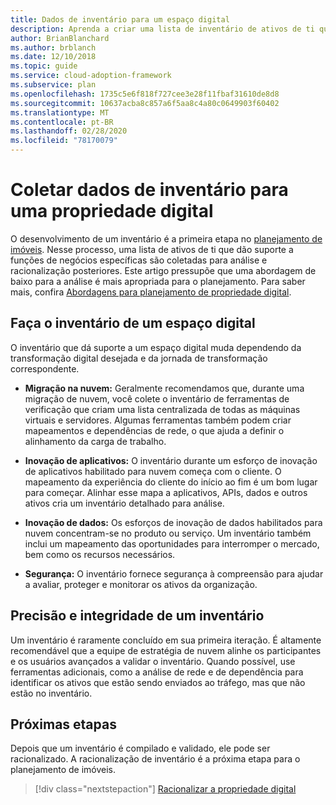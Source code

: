 ```yaml
---
title: Dados de inventário para um espaço digital
description: Aprenda a criar uma lista de inventário de ativos de ti que dão suporte a funções de negócios específicas, para análise e racionalização posteriores.
author: BrianBlanchard
ms.author: brblanch
ms.date: 12/10/2018
ms.topic: guide
ms.service: cloud-adoption-framework
ms.subservice: plan
ms.openlocfilehash: 1735c5e6f818f727cee3e28f11fbaf31610de8d8
ms.sourcegitcommit: 10637acba8c857a6f5aa8c4a80c0649903f60402
ms.translationtype: MT
ms.contentlocale: pt-BR
ms.lasthandoff: 02/28/2020
ms.locfileid: "78170079"
---
```

# <a name="gather-inventory-data-for-a-digital-estate"></a>Coletar dados de inventário para uma propriedade digital

O desenvolvimento de um inventário é a primeira etapa no [planejamento de imóveis](./index.md). Nesse processo, uma lista de ativos de ti que dão suporte a funções de negócios específicas são coletadas para análise e racionalização posteriores. Este artigo pressupõe que uma abordagem de baixo para a análise é mais apropriada para o planejamento. Para saber mais, confira [Abordagens para planejamento de propriedade digital](./approach.md).

## <a name="take-inventory-of-a-digital-estate"></a>Faça o inventário de um espaço digital

O inventário que dá suporte a um espaço digital muda dependendo da transformação digital desejada e da jornada de transformação correspondente.

- **Migração na nuvem:**  Geralmente recomendamos que, durante uma migração de nuvem, você colete o inventário de ferramentas de verificação que criam uma lista centralizada de todas as máquinas virtuais e servidores. Algumas ferramentas também podem criar mapeamentos e dependências de rede, o que ajuda a definir o alinhamento da carga de trabalho.

- **Inovação de aplicativos:** O inventário durante um esforço de inovação de aplicativos habilitado para nuvem começa com o cliente. O mapeamento da experiência do cliente do início ao fim é um bom lugar para começar. Alinhar esse mapa a aplicativos, APIs, dados e outros ativos cria um inventário detalhado para análise.

- **Inovação de dados:** Os esforços de inovação de dados habilitados para nuvem concentram-se no produto ou serviço. Um inventário também inclui um mapeamento das oportunidades para interromper o mercado, bem como os recursos necessários.

- **Segurança:** O inventário fornece segurança à compreensão para ajudar a avaliar, proteger e monitorar os ativos da organização.

## <a name="accuracy-and-completeness-of-an-inventory"></a>Precisão e integridade de um inventário

Um inventário é raramente concluído em sua primeira iteração. É altamente recomendável que a equipe de estratégia de nuvem alinhe os participantes e os usuários avançados a validar o inventário. Quando possível, use ferramentas adicionais, como a análise de rede e de dependência para identificar os ativos que estão sendo enviados ao tráfego, mas que não estão no inventário.

## <a name="next-steps"></a>Próximas etapas

Depois que um inventário é compilado e validado, ele pode ser racionalizado. A racionalização de inventário é a próxima etapa para o planejamento de imóveis.

> [!div class="nextstepaction"]
> [Racionalizar a propriedade digital](./rationalize.md)
